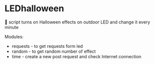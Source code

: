 # LEDhalloween
:flashlight: script turns on Halloween effects on outdoor LED and change it every minute

Modules:
* requests - to get requests form led
* random - to get random number of effect
* time - create a new post request and check Internet connection
